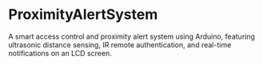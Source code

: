 # ProximityAlertSystem
A smart access control and proximity alert system using Arduino, featuring ultrasonic distance sensing, IR remote authentication, and real-time notifications on an LCD screen.
